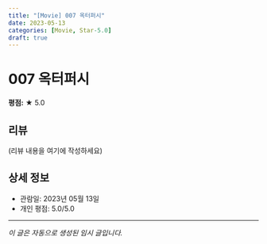 ```yaml
---
title: "[Movie] 007 옥터퍼시"
date: 2023-05-13
categories: [Movie, Star-5.0]
draft: true
---
```


# 007 옥터퍼시

**평점:** ★ 5.0

## 리뷰

(리뷰 내용을 여기에 작성하세요)

## 상세 정보

- 관람일: 2023년 05월 13일
- 개인 평점: 5.0/5.0

---

*이 글은 자동으로 생성된 임시 글입니다.*
